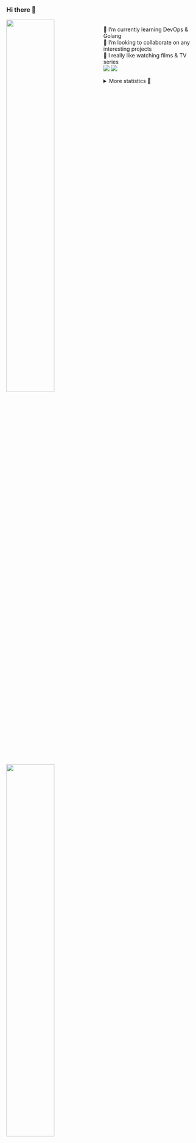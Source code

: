### Hi there 👋


[<img align="left" width="50%" src="https://github-readme-stats.vercel.app/api?username=rufusnufus&hide=issues&show_icons=true&count_private=true&theme=transparent&title_color=FF6F40&text_color=FBF9F8&icon_color=F48242&hide_border=true&hide_title=true#gh-dark-mode-only">](https://metrics.lecoq.io/rufusnufus#gh-dark-mode-only)
[<img align="left" width="50%" src="https://github-readme-stats.vercel.app/api?username=rufusnufus&hide=issues&show_icons=true&count_private=true&theme=transparent&title_color=FF6533&text_color=4D4644&icon_color=FF8038&hide_border=true&hide_title=true#gh-light-mode-only">](https://metrics.lecoq.io/rufusnufus#gh-light-mode-only)

<p>
  <br>
  🌱 I’m currently learning DevOps & Golang</br>
  👯 I’m looking to collaborate on any interesting projects</br>
  🎥 I really like watching films & TV series</br>
  <a href="https://linkedin.com/in/rufusnufus"><img src="https://img.shields.io/badge/linkedin-0077B5.svg?style=for-the-badge&logo=linkedin&logoColor=white"/></a>
  <a href="https://t.me/rufusnufus"><img src="https://img.shields.io/badge/-telegram-black?style=for-the-badge&color=blue&logo=telegram"/></a>
</p>

<p text-align="left">
<details>
  <summary>More statistics 👀</summary><br/>

<!--START_SECTION:waka-->
![Code Time](http://img.shields.io/badge/Code%20Time-584%20hrs%2043%20mins-blue)

![Profile Views](http://img.shields.io/badge/Profile%20Views-6-blue)

**I'm an Early 🐤** 

```text
🌞 Morning                9381 commits        ██████░░░░░░░░░░░░░░░░░░░   22.44 % 
🌆 Daytime                24312 commits       ███████████████░░░░░░░░░░   58.16 % 
🌃 Evening                7299 commits        ████░░░░░░░░░░░░░░░░░░░░░   17.46 % 
🌙 Night                  809 commits         ░░░░░░░░░░░░░░░░░░░░░░░░░   01.94 % 
```
📅 **I'm Most Productive on Wednesday** 

```text
Monday                   8513 commits        █████░░░░░░░░░░░░░░░░░░░░   20.37 % 
Tuesday                  7999 commits        █████░░░░░░░░░░░░░░░░░░░░   19.14 % 
Wednesday                8592 commits        █████░░░░░░░░░░░░░░░░░░░░   20.55 % 
Thursday                 8330 commits        █████░░░░░░░░░░░░░░░░░░░░   19.93 % 
Friday                   7134 commits        ████░░░░░░░░░░░░░░░░░░░░░   17.07 % 
Saturday                 800 commits         ░░░░░░░░░░░░░░░░░░░░░░░░░   01.91 % 
Sunday                   433 commits         ░░░░░░░░░░░░░░░░░░░░░░░░░   01.04 % 
```


📊 **This Week I Spent My Time On** 

```text
💬 Programming Languages: 
HCL                      4 hrs 17 mins       ██████████░░░░░░░░░░░░░░░   40.82 % 
Go                       2 hrs 32 mins       ██████░░░░░░░░░░░░░░░░░░░   24.13 % 
Other                    1 hr 47 mins        ████░░░░░░░░░░░░░░░░░░░░░   17.00 % 
Terraform                1 hr 11 mins        ███░░░░░░░░░░░░░░░░░░░░░░   11.28 % 
Markdown                 18 mins             █░░░░░░░░░░░░░░░░░░░░░░░░   03.00 % 

🔥 Editors: 
VS Code                  8 hrs 43 mins       █████████████████████░░░░   83.00 % 
iTerm2                   1 hr 47 mins        ████░░░░░░░░░░░░░░░░░░░░░   17.00 % 
```

**I Mostly Code in Go** 

```text
Go                       32 repos            █████░░░░░░░░░░░░░░░░░░░░   21.33 % 
Python                   14 repos            ██░░░░░░░░░░░░░░░░░░░░░░░   09.33 % 
Smarty                   11 repos            ██░░░░░░░░░░░░░░░░░░░░░░░   07.33 % 
HCL                      7 repos             █░░░░░░░░░░░░░░░░░░░░░░░░   04.67 % 
Kotlin                   5 repos             █░░░░░░░░░░░░░░░░░░░░░░░░   03.33 % 
```




 Last Updated on 28/12/2023 01:00:48 UTC
<!--END_SECTION:waka-->

</details>
</p>
